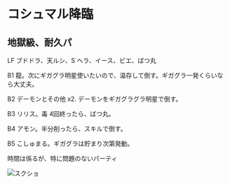 # コシュマル降臨

## 地獄級、耐久パ

LF ブドドラ、天ルシ、S ヘラ、イース、ピエ、ばつ丸

B1 龍。次にギガグラ明星使いたいので、温存して倒す。ギガグラ一発くらいなら大丈夫。

B2 デーモンとその他 x2. デーモンをギガグラグラ明星で倒す。

B3 リリス。毒 4回終ったら、ばつ丸。

B4 アモン。半分削ったら、スキルで倒す。

B5 こしゅまる。ギガグラは貯まり次第発動。

時間は係るが、特に問題のないパーティ

![スクショ](http://i.imgur.com/gij0Gual.jpg)

<!-- vim: set tw=90 filetype=markdown : -->


